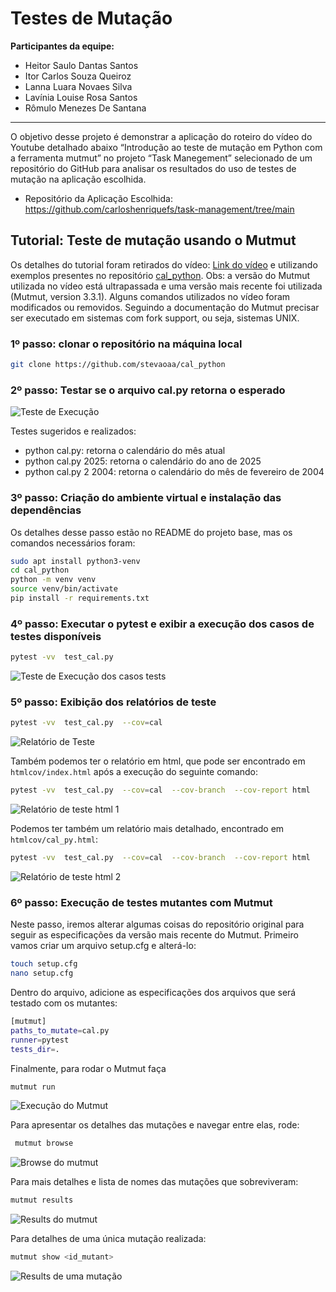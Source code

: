 # Testes de Mutação

**Participantes da equipe:**

- Heitor Saulo Dantas Santos
- Itor Carlos Souza Queiroz
- Lanna Luara Novaes Silva
- Lavínia Louise Rosa Santos
- Rômulo Menezes De Santana

---

O objetivo desse projeto é demonstrar a aplicação do roteiro do vídeo do Youtube detalhado abaixo “Introdução ao teste de mutação em Python com a ferramenta mutmut” no projeto “Task Manegement” selecionado de um repositório do GitHub para analisar os resultados do uso de testes de mutação na aplicação escolhida.

* Repositório da Aplicação Escolhida: https://github.com/carloshenriquefs/task-management/tree/main

## Tutorial: Teste de mutação usando o Mutmut

Os detalhes do tutorial foram retirados do vídeo: [Link do vídeo](https://www.youtube.com/watch?v=FbMpoVOorFI) e utilizando exemplos presentes no repositório [cal_python](<https://github.com/stevaoaa/cal_python>).
Obs: a versão do Mutmut utilizada no vídeo está ultrapassada e uma versão mais recente foi utilizada (Mutmut, version 3.3.1). Alguns comandos utilizados no vídeo foram modificados ou removidos. Seguindo a documentação do Mutmut precisar ser executado em sistemas com fork support, ou seja, sistemas UNIX.

### 1º passo: clonar o repositório na máquina local
```sh
git clone https://github.com/stevaoaa/cal_python
```

### 2º passo: Testar se o arquivo cal.py retorna o esperado
![Teste de Execução](assets/primeiraexec.png)

Testes sugeridos e realizados:
- python cal.py: retorna o calendário do mês atual
- python cal.py 2025: retorna o calendário do ano de 2025
- python cal.py 2 2004: retorna o calendário do mês de fevereiro de 2004

### 3º passo: Criação do ambiente virtual e instalação das dependências
Os detalhes desse passo estão no README do projeto base, mas os comandos necessários foram:
```sh
sudo apt install python3-venv	
cd cal_python
python -m venv venv
source venv/bin/activate
pip install -r requirements.txt
```
### 4º passo: Executar o pytest e exibir a execução dos casos de testes disponíveis
```sh
pytest -vv  test_cal.py
```
![Teste de Execução dos casos tests](assets/testprimeiraexec.png)

### 5º passo: Exibição dos relatórios de teste

```sh
pytest -vv  test_cal.py  --cov=cal
```
![Relatório de Teste](assets/relatorio1.png)

Também podemos ter o relatório em html, que pode ser encontrado em `htmlcov/index.html` após a execução do seguinte comando:
```sh
pytest -vv  test_cal.py  --cov=cal  --cov-branch  --cov-report html
```
![Relatório de teste html 1](assets/index.png)

Podemos ter também um relatório mais detalhado, encontrado em `htmlcov/cal_py.html`:
```sh
pytest -vv  test_cal.py  --cov=cal  --cov-branch  --cov-report html
```
![Relatório de teste html 2](assets/index2.png)

### 6º passo: Execução de testes mutantes com Mutmut

Neste passo, iremos alterar algumas coisas do repositório original para seguir as especificações da versão mais recente do Mutmut. Primeiro vamos criar um arquivo setup.cfg e alterá-lo:
```sh
touch setup.cfg
nano setup.cfg
```
Dentro do arquivo, adicione as especificações dos arquivos que será testado com os mutantes:
```sh
[mutmut]
paths_to_mutate=cal.py
runner=pytest
tests_dir=.
```
Finalmente, para rodar o Mutmut faça
```sh
mutmut run
```
![Execução do Mutmut](assets/mutmut1.png)

Para apresentar os detalhes das mutações e navegar entre elas, rode:
```sh
 mutmut browse
```
![Browse do mutmut](assets/browse.png)

Para mais detalhes e lista de nomes das mutações que sobreviveram:
```sh
mutmut results
```
![Results do mutmut](assets/results.png)

Para detalhes de uma única mutação realizada:
```sh
mutmut show <id_mutant>
```
![Results de uma mutação](assets/show.png)
